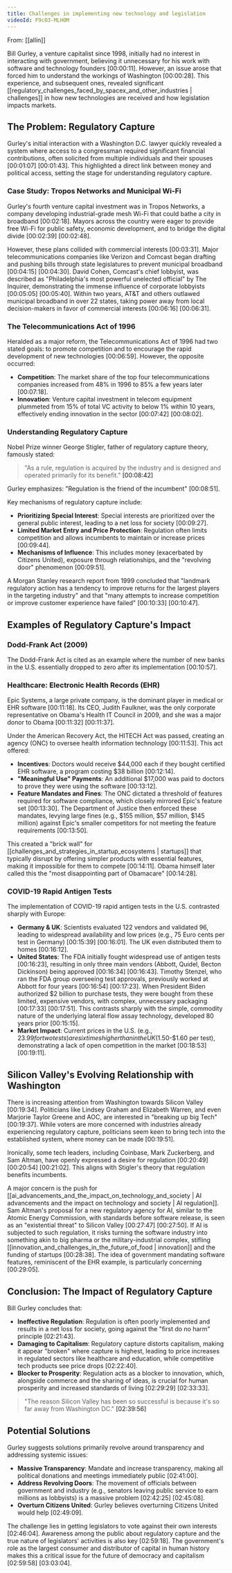 ```yaml
---
title: Challenges in implementing new technology and legislation
videoId: F9cO3-MLHOM
---
```


From: [[allin]] <br/> 

Bill Gurley, a venture capitalist since 1998, initially had no interest in interacting with government, believing it unnecessary for his work with software and technology founders <a class="yt-timestamp" data-t="00:00:11">[00:00:11]</a>. However, an issue arose that forced him to understand the workings of Washington <a class="yt-timestamp" data-t="00:00:28">[00:00:28]</a>. This experience, and subsequent ones, revealed significant [[regulatory_challenges_faced_by_spacex_and_other_industries | challenges]] in how new technologies are received and how legislation impacts markets.

## The Problem: Regulatory Capture

Gurley's initial interaction with a Washington D.C. lawyer quickly revealed a system where access to a congressman required significant financial contributions, often solicited from multiple individuals and their spouses <a class="yt-timestamp" data-t="00:01:07">[00:01:07]</a> <a class="yt-timestamp" data-t="00:01:43">[00:01:43]</a>. This highlighted a direct link between money and political access, setting the stage for understanding regulatory capture.

### Case Study: Tropos Networks and Municipal Wi-Fi

Gurley's fourth venture capital investment was in Tropos Networks, a company developing industrial-grade mesh Wi-Fi that could bathe a city in broadband <a class="yt-timestamp" data-t="00:02:18">[00:02:18]</a>. Mayors across the country were eager to provide free Wi-Fi for public safety, economic development, and to bridge the digital divide <a class="yt-timestamp" data-t="00:02:39">[00:02:39]</a> <a class="yt-timestamp" data-t="00:02:48">[00:02:48]</a>.

However, these plans collided with commercial interests <a class="yt-timestamp" data-t="00:03:31">[00:03:31]</a>. Major telecommunications companies like Verizon and Comcast began drafting and pushing bills through state legislatures to prevent municipal broadband <a class="yt-timestamp" data-t="00:04:15">[00:04:15]</a> <a class="yt-timestamp" data-t="00:04:30">[00:04:30]</a>. David Cohen, Comcast's chief lobbyist, was described as "Philadelphia's most powerful unelected official" by The Inquirer, demonstrating the immense influence of corporate lobbyists <a class="yt-timestamp" data-t="00:05:05">[00:05:05]</a> <a class="yt-timestamp" data-t="00:05:40">[00:05:40]</a>. Within two years, AT&T and others outlawed municipal broadband in over 22 states, taking power away from local decision-makers in favor of commercial interests <a class="yt-timestamp" data-t="00:06:16">[00:06:16]</a> <a class="yt-timestamp" data-t="00:06:31">[00:06:31]</a>.

### The Telecommunications Act of 1996

Heralded as a major reform, the Telecommunications Act of 1996 had two stated goals: to promote competition and to encourage the rapid development of new technologies <a class="yt-timestamp" data-t="00:06:59">[00:06:59]</a>. However, the opposite occurred:
*   **Competition**: The market share of the top four telecommunications companies increased from 48% in 1996 to 85% a few years later <a class="yt-timestamp" data-t="00:07:18">[00:07:18]</a>.
*   **Innovation**: Venture capital investment in telecom equipment plummeted from 15% of total VC activity to below 1% within 10 years, effectively ending innovation in the sector <a class="yt-timestamp" data-t="00:07:42">[00:07:42]</a> <a class="yt-timestamp" data-t="00:08:02">[00:08:02]</a>.

### Understanding Regulatory Capture

Nobel Prize winner George Stigler, father of regulatory capture theory, famously stated:
> "As a rule, regulation is acquired by the industry and is designed and operated primarily for its benefit." <a class="yt-timestamp" data-t="00:08:42">[00:08:42]</a>

Gurley emphasizes: "Regulation is the friend of the incumbent" <a class="yt-timestamp" data-t="00:08:51">[00:08:51]</a>.

Key mechanisms of regulatory capture include:
*   **Prioritizing Special Interest**: Special interests are prioritized over the general public interest, leading to a net loss for society <a class="yt-timestamp" data-t="00:09:27">[00:09:27]</a>.
*   **Limited Market Entry and Price Protection**: Regulation often limits competition and allows incumbents to maintain or increase prices <a class="yt-timestamp" data-t="00:09:44">[00:09:44]</a>.
*   **Mechanisms of Influence**: This includes money (exacerbated by Citizens United), exposure through relationships, and the "revolving door" phenomenon <a class="yt-timestamp" data-t="00:09:51">[00:09:51]</a>.

A Morgan Stanley research report from 1999 concluded that "landmark regulatory action has a tendency to improve returns for the largest players in the targeting industry" and that "many attempts to increase competition or improve customer experience have failed" <a class="yt-timestamp" data-t="00:10:33">[00:10:33]</a> <a class="yt-timestamp" data-t="00:10:47">[00:10:47]</a>.

## Examples of Regulatory Capture's Impact

### Dodd-Frank Act (2009)
The Dodd-Frank Act is cited as an example where the number of new banks in the U.S. essentially dropped to zero after its implementation <a class="yt-timestamp" data-t="00:10:57">[00:10:57]</a>.

### Healthcare: Electronic Health Records (EHR)
Epic Systems, a large private company, is the dominant player in medical or EHR software <a class="yt-timestamp" data-t="00:11:18">[00:11:18]</a>. Its CEO, Judith Faulkner, was the only corporate representative on Obama's Health IT Council in 2009, and she was a major donor to Obama <a class="yt-timestamp" data-t="00:11:32">[00:11:32]</a> <a class="yt-timestamp" data-t="00:11:37">[00:11:37]</a>.

Under the American Recovery Act, the HITECH Act was passed, creating an agency (ONC) to oversee health information technology <a class="yt-timestamp" data-t="00:11:53">[00:11:53]</a>. This act offered:
*   **Incentives**: Doctors would receive $44,000 each if they bought certified EHR software, a program costing $38 billion <a class="yt-timestamp" data-t="00:12:14">[00:12:14]</a>.
*   **"Meaningful Use" Payments**: An additional $17,000 was paid to doctors to prove they were using the software <a class="yt-timestamp" data-t="00:13:12">[00:13:12]</a>.
*   **Feature Mandates and Fines**: The ONC dictated a threshold of features required for software compliance, which closely mirrored Epic's feature set <a class="yt-timestamp" data-t="00:13:30">[00:13:30]</a>. The Department of Justice then enforced these mandates, levying large fines (e.g., $155 million, $57 million, $145 million) against Epic's smaller competitors for not meeting the feature requirements <a class="yt-timestamp" data-t="00:13:50">[00:13:50]</a>.

This created a "brick wall" for [[challenges_and_strategies_in_startup_ecosystems | startups]] that typically disrupt by offering simpler products with essential features, making it impossible for them to compete <a class="yt-timestamp" data-t="00:14:11">[00:14:11]</a>. Obama himself later called this the "most disappointing part of Obamacare" <a class="yt-timestamp" data-t="00:14:28">[00:14:28]</a>.

### COVID-19 Rapid Antigen Tests
The implementation of COVID-19 rapid antigen tests in the U.S. contrasted sharply with Europe:
*   **Germany & UK**: Scientists evaluated 122 vendors and validated 96, leading to widespread availability and low prices (e.g., 75 Euro cents per test in Germany) <a class="yt-timestamp" data-t="00:15:39">[00:15:39]</a> <a class="yt-timestamp" data-t="00:16:01">[00:16:01]</a>. The UK even distributed them to homes <a class="yt-timestamp" data-t="00:16:12">[00:16:12]</a>.
*   **United States**: The FDA initially fought widespread use of antigen tests <a class="yt-timestamp" data-t="00:16:23">[00:16:23]</a>, resulting in only three main vendors (Abbott, Quidel, Becton Dickinson) being approved <a class="yt-timestamp" data-t="00:16:34">[00:16:34]</a> <a class="yt-timestamp" data-t="00:16:43">[00:16:43]</a>. Timothy Stenzel, who ran the FDA group overseeing test approvals, previously worked at Abbott for four years <a class="yt-timestamp" data-t="00:16:54">[00:16:54]</a> <a class="yt-timestamp" data-t="00:17:23">[00:17:23]</a>. When President Biden authorized $2 billion to purchase tests, they were bought from these limited, expensive vendors, with complex, unnecessary packaging <a class="yt-timestamp" data-t="00:17:33">[00:17:33]</a> <a class="yt-timestamp" data-t="00:17:51">[00:17:51]</a>. This contrasts sharply with the simple, commodity nature of the underlying lateral flow assay technology, developed 80 years prior <a class="yt-timestamp" data-t="00:15:15">[00:15:15]</a>.
*   **Market Impact**: Current prices in the U.S. (e.g., $23.99 for two tests) are six times higher than in the UK ($1.50-$1.60 per test), demonstrating a lack of open competition in the market <a class="yt-timestamp" data-t="00:18:53">[00:18:53]</a> <a class="yt-timestamp" data-t="00:19:11">[00:19:11]</a>.

## Silicon Valley's Evolving Relationship with Washington

There is increasing attention from Washington towards Silicon Valley <a class="yt-timestamp" data-t="00:19:34">[00:19:34]</a>. Politicians like Lindsey Graham and Elizabeth Warren, and even Marjorie Taylor Greene and AOC, are interested in "breaking up big Tech" <a class="yt-timestamp" data-t="00:19:37">[00:19:37]</a>. While voters are more concerned with industries already experiencing regulatory capture, politicians seem keen to bring tech into the established system, where money can be made <a class="yt-timestamp" data-t="00:19:51">[00:19:51]</a>.

Ironically, some tech leaders, including Coinbase, Mark Zuckerberg, and Sam Altman, have openly expressed a desire for regulation <a class="yt-timestamp" data-t="00:20:49">[00:20:49]</a> <a class="yt-timestamp" data-t="00:20:54">[00:20:54]</a> <a class="yt-timestamp" data-t="00:21:02">[00:21:02]</a>. This aligns with Stigler's theory that regulation benefits incumbents.

A major concern is the push for [[ai_advancements_and_the_impact_on_technology_and_society | AI advancements and the impact on technology and society | AI regulation]]. Sam Altman's proposal for a new regulatory agency for AI, similar to the Atomic Energy Commission, with standards before software release, is seen as an "existential threat" to Silicon Valley <a class="yt-timestamp" data-t="00:27:47">[00:27:47]</a> <a class="yt-timestamp" data-t="00:27:50">[00:27:50]</a>. If AI is subjected to such regulation, it risks turning the software industry into something akin to big pharma or the military-industrial complex, stifling [[innovation_and_challenges_in_the_future_of_food | innovation]] and the funding of startups <a class="yt-timestamp" data-t="00:28:38">[00:28:38]</a>. The idea of government mandating software features, reminiscent of the EHR example, is particularly concerning <a class="yt-timestamp" data-t="00:29:05">[00:29:05]</a>.

## Conclusion: The Impact of Regulatory Capture

Bill Gurley concludes that:
*   **Ineffective Regulation**: Regulation is often poorly implemented and results in a net loss for society, going against the "first do no harm" principle <a class="yt-timestamp" data-t="02:21:43">[02:21:43]</a>.
*   **Damaging to Capitalism**: Regulatory capture distorts capitalism, making it appear "broken" where capture is highest, leading to price increases in regulated sectors like healthcare and education, while competitive tech products see price drops <a class="yt-timestamp" data-t="02:22:40">[02:22:40]</a>.
*   **Blocker to Prosperity**: Regulation acts as a blocker to innovation, which, alongside commerce and the sharing of ideas, is crucial for human prosperity and increased standards of living <a class="yt-timestamp" data-t="02:29:29">[02:29:29]</a> <a class="yt-timestamp" data-t="02:33:33">[02:33:33]</a>.

> "The reason Silicon Valley has been so successful is because it's so far away from Washington DC." <a class="yt-timestamp" data-t="02:39:56">[02:39:56]</a>

## Potential Solutions

Gurley suggests solutions primarily revolve around transparency and addressing systemic issues:
*   **Massive Transparency**: Mandate and increase transparency, making all political donations and meetings immediately public <a class="yt-timestamp" data-t="02:41:00">[02:41:00]</a>.
*   **Address Revolving Doors**: The movement of officials between government and industry (e.g., senators leaving public service to earn millions as lobbyists) is a massive problem <a class="yt-timestamp" data-t="02:42:25">[02:42:25]</a> <a class="yt-timestamp" data-t="02:45:08">[02:45:08]</a>.
*   **Overturn Citizens United**: Gurley believes overturning Citizens United would help <a class="yt-timestamp" data-t="02:49:09">[02:49:09]</a>.

The challenge lies in getting legislators to vote against their own interests <a class="yt-timestamp" data-t="02:46:04">[02:46:04]</a>. Awareness among the public about regulatory capture and the true nature of legislators' activities is also key <a class="yt-timestamp" data-t="02:59:18">[02:59:18]</a>. The government's role as the largest consumer and distributor of capital in human history makes this a critical issue for the future of democracy and capitalism <a class="yt-timestamp" data-t="02:59:58">[02:59:58]</a> <a class="yt-timestamp" data-t="03:03:04">[03:03:04]</a>.